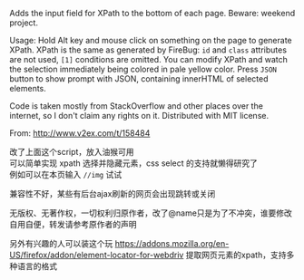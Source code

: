 Adds the input field for XPath to the bottom of each page.
Beware: weekend project.

Usage:
Hold Alt key and mouse click on something on the page to generate XPath.
XPath is the same as generated by FireBug: `id` and `class` attributes are not used, `[1]` conditions are omitted.
You can modify XPath and watch the selection immediately being colored in pale yellow color.
Press `JSON` button to show prompt with JSON, containing innerHTML of selected elements.

Code is taken mostly from StackOverflow and other places over the internet, so I don't claim any rights on it.
Distributed with MIT license.

From: http://www.v2ex.com/t/158484

改了上面这个script，放入油猴可用 <br>
可以简单实现 xpath 选择并隐藏元素，css select 的支持就懒得研究了 <br>
例如可以在本页输入 `//img` 试试 <br>

兼容性不好，某些有后台ajax刷新的网页会出现跳转或关闭

无版权、无著作权，一切权利归原作者，改了@name只是为了不冲突，谁要修改自用自便，转发请参考原作者的声明

另外有兴趣的人可以装这个玩
    https://addons.mozilla.org/en-US/firefox/addon/element-locator-for-webdriv
提取网页元素的xpath，支持多种语言的格式
